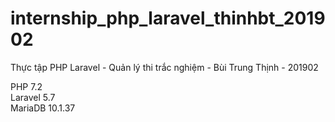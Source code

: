 # internship_php_laravel_thinhbt_201902
Thực tập PHP Laravel - Quản lý thi trắc nghiệm - Bùi Trung Thịnh - 201902

PHP 7.2<br />
Laravel 5.7<br />
MariaDB 10.1.37
